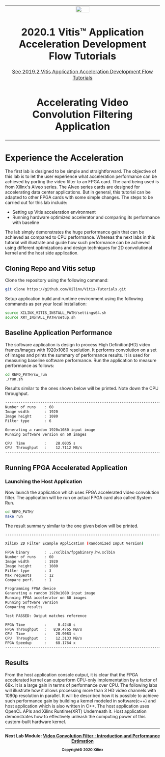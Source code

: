 ﻿﻿<table>
 <tr>
   <td align="center"><img src="https://www.xilinx.com/content/dam/xilinx/imgs/press/media-kits/corporate/xilinx-logo.png" width="30%"/><h1>2020.1 Vitis™ Application Acceleration Development Flow Tutorials</h1>
   <a href="https://github.com/Xilinx/Vitis-Tutorials/branches/all">See 2019.2 Vitis Application Acceleration Development Flow Tutorials</a>
   </td>
 </tr>
 <tr>
 <td align="center"><h1>Accelerating Video Convolution Filtering Application
 </td>
 </tr>
</table>

# Experience the Acceleration
The first lab is designed to be simple and straightforward. The objective of this lab is to let the user experience what acceleration performance can be achieved by porting the video filter to an FPGA card. The card being used is from Xilinx's Alveo series. The Alveo series cards are designed for accelerating data center applications. But in general, this tutorial can be adapted to other FPGA cards with some simple changes.
 The steps to be carried out for this lab include:
- Setting up Vitis acceleration environment
- Running hardware optimized accelerator and comparing its performance with baseline

The lab simply demonstrates the huge performance gain that can be achieved as compared to CPU performance. Whereas the next labs in this tutorial will illustrate and guide how such performance can be achieved using different optimizations and design techniques for 2D convolutional kernel and the host side application.
## Cloning Repo and Vitis setup
Clone the repository using the following command:
```bash
git clone https://github.com/Xilinx/Vitis-Tutorials.git
```
Setup application build and runtime environment using the following commands as per your local installation:

```bash
source XILINX_VITIS_INSTALL_PATH/settings64.sh
source XRT_INSTALL_PATH/setup.sh
```


## Baseline Application Performance
The software application is design to process High Definition(HD) video frames/images with 1920x1080 resolution. It performs convolution on a set of images and prints the summary of performance results. It is used for measuring baseline software performance. Run the application to measure performance as follows:

```bash
cd REPO_PATH/sw_run
./run.sh 
```
Results similar to the ones shown below will be printed. Note down the CPU throughput.

```bash
----------------------------------------------------------------------------
Number of runs    : 60
Image width       : 1920
Image height      : 1080
Filter type       : 6

Generating a random 1920x1080 input image
Running Software version on 60 images

CPU  Time         :    28.0035 s
CPU  Throughput   :    12.7112 MB/s
----------------------------------------------------------------------------
```

## Running FPGA Accelerated Application
### Launching the Host Application
Now launch the application which uses FPGA accelerated video convolution filter. The application will be run on actual FPGA card also called System Run.

```bash
cd REPO_PATH/
make run
```
The result summary similar to the one given below will be printed.
```bash
----------------------------------------------------------------------------

Xilinx 2D Filter Example Application (Randomized Input Version)

FPGA binary       : ../xclbin/fpgabinary.hw.xclbin
Number of runs    : 60
Image width       : 1920
Image height      : 1080
Filter type       : 3
Max requests      : 12
Compare perf.     : 1

Programming FPGA device
Generating a random 1920x1080 input image
Running FPGA accelerator on 60 images
Running Software version
Comparing results

Test PASSED: Output matches reference

FPGA Time         :     0.4240 s
FPGA Throughput   :   839.4765 MB/s
CPU  Time         :    28.9083 s
CPU  Throughput   :    12.3133 MB/s
FPGA Speedup      :    68.1764 x
----------------------------------------------------------------------------
```

## Results
 From the host application console output, it is clear that the FPGA accelerated kernel can outperform CPU-only implementation by a factor of 68x. It is a large gain in terms of performance over CPU. The following labs will illustrate how it allows processing more than 3 HD video channels with 1080p resolution in parallel. It will be described how it is possible to achieve such performance gain by building a kernel modeled in software(c++) and host application which is also written in C++.  The host application uses OpenCL APIs and Xilinx Runtime(XRT) Underneath it. Host application demonstrates how to effectively unleash the computing power of this custom-built hardware kernel.


---------------------------------------

<p align="center"><b>
Next Lab Module: <a href="./lab1_app_introduction_performance_estimation.md">Video Convolution Filter : Introduction and Performance Estimation</a>
<p align="center"><sup>Copyright&copy; 2020 Xilinx</sup></p>
</b></p>
 
